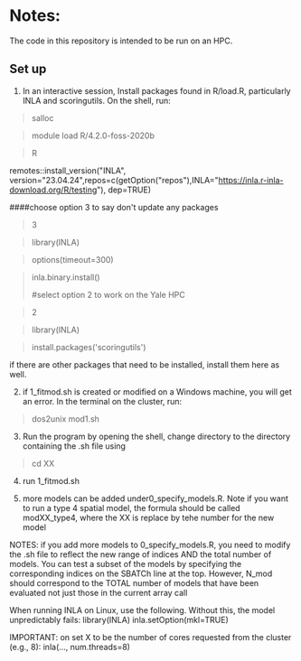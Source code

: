 # Notes:

The code in this repository is intended to be run on an HPC. 

## Set up

1) In an interactive session, Install packages found in R/load.R, particularly INLA and scoringutils. On the shell, run:

> salloc

> module load R/4.2.0-foss-2020b
 
> R

remotes::install_version("INLA", version="23.04.24",repos=c(getOption("repos"),INLA="https://inla.r-inla-download.org/R/testing"), dep=TRUE)

####choose option 3 to say don't update any packages
> 3

> library(INLA)
>

> options(timeout=300)

> inla.binary.install()
>
> #select option 2 to work on the Yale HPC

>2

> library(INLA)

> install.packages('scoringutils')

if there are other packages that need to be installed, install them here as well.

2) if 1_fitmod.sh is created or modified on a Windows machine, you will get an error. In the terminal on the cluster, run:
> dos2unix mod1.sh

3) Run the program by opening the shell, change directory to the directory containing the .sh file using 
> cd XX

4) run 1_fitmod.sh 

5) more models can be added under0_specify_models.R. Note if you want to run a type 4 spatial model, the formula should be called modXX_type4, where the XX is replace by tehe number for the new model

NOTES: if you add more models to 0_specify_models.R, you need to modify the .sh file to reflect the new range of indices AND the total number of models. You can test a subset of the models by specifying the corresponding indices on the SBATCh line at the top. However, N_mod should correspond to the TOTAL number of models that have been evaluated not just those in the current array call

When running INLA on Linux, use the following. Without this, the model unpredictably fails:
library(INLA)
inla.setOption(mkl=TRUE)

IMPORTANT: on set X to be the number of cores requested from the cluster (e.g., 8): inla(..., num.threads=8) 
